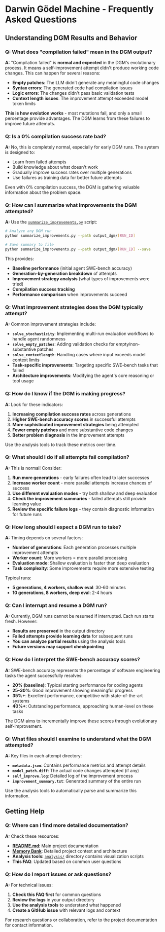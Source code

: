 # Darwin Gödel Machine - Frequently Asked Questions

## Understanding DGM Results and Behavior

### Q: What does "compilation failed" mean in the DGM output?

**A:** "Compilation failed" is **normal and expected** in the DGM's evolutionary process. It means a self-improvement attempt didn't produce working code changes. This can happen for several reasons:

- **Empty patches**: The LLM didn't generate any meaningful code changes
- **Syntax errors**: The generated code had compilation issues
- **Logic errors**: The changes didn't pass basic validation tests
- **Context length issues**: The improvement attempt exceeded model token limits

**This is how evolution works** - most mutations fail, and only a small percentage provide advantages. The DGM learns from these failures to improve future attempts.

### Q: Is a 0% compilation success rate bad?

**A:** No, this is completely normal, especially for early DGM runs. The system is designed to:

- Learn from failed attempts
- Build knowledge about what doesn't work
- Gradually improve success rates over multiple generations
- Use failures as training data for better future attempts

Even with 0% compilation success, the DGM is gathering valuable information about the problem space.

### Q: How can I summarize what improvements the DGM attempted?

**A:** Use the [`summarize_improvements.py`](summarize_improvements.py:1) script:

```bash
# Analyze any DGM run
python summarize_improvements.py --path output_dgm/[RUN_ID]

# Save summary to file
python summarize_improvements.py --path output_dgm/[RUN_ID] --save
```

This provides:
- **Baseline performance** (initial agent SWE-bench accuracy)
- **Generation-by-generation breakdown** of attempts
- **Improvement strategy analysis** (what types of improvements were tried)
- **Compilation success tracking**
- **Performance comparison** when improvements succeed

### Q: What improvement strategies does the DGM typically attempt?

**A:** Common improvement strategies include:

- **`solve_stochasticity`**: Implementing multi-run evaluation workflows to handle agent randomness
- **`solve_empty_patches`**: Adding validation checks for empty/non-substantive patches
- **`solve_contextlength`**: Handling cases where input exceeds model context limits
- **Task-specific improvements**: Targeting specific SWE-bench tasks that failed
- **Architecture improvements**: Modifying the agent's core reasoning or tool usage

### Q: How do I know if the DGM is making progress?

**A:** Look for these indicators:

1. **Increasing compilation success rates** across generations
2. **Higher SWE-bench accuracy scores** in successful attempts
3. **More sophisticated improvement strategies** being attempted
4. **Fewer empty patches** and more substantive code changes
5. **Better problem diagnosis** in the improvement attempts

Use the analysis tools to track these metrics over time.

### Q: What should I do if all attempts fail compilation?

**A:** This is normal! Consider:

1. **Run more generations** - early failures often lead to later successes
2. **Increase worker count** - more parallel attempts increase chances of success
3. **Use different evaluation modes** - try both shallow and deep evaluation
4. **Check the improvement summaries** - failed attempts still provide learning value
5. **Review the specific failure logs** - they contain diagnostic information for future runs

### Q: How long should I expect a DGM run to take?

**A:** Timing depends on several factors:

- **Number of generations**: Each generation processes multiple improvement attempts
- **Worker count**: More workers = more parallel processing
- **Evaluation mode**: Shallow evaluation is faster than deep evaluation
- **Task complexity**: Some improvements require more extensive testing

Typical runs:
- **5 generations, 4 workers, shallow eval**: 30-60 minutes
- **10 generations, 8 workers, deep eval**: 2-4 hours

### Q: Can I interrupt and resume a DGM run?

**A:** Currently, DGM runs cannot be resumed if interrupted. Each run starts fresh. However:

- **Results are preserved** in the output directory
- **Failed attempts provide learning data** for subsequent runs
- **You can analyze partial results** using the analysis tools
- **Future versions may support checkpointing**

### Q: How do I interpret the SWE-bench accuracy scores?

**A:** SWE-bench accuracy represents the percentage of software engineering tasks the agent successfully resolves:

- **20% (baseline)**: Typical starting performance for coding agents
- **25-30%**: Good improvement showing meaningful progress
- **35%+**: Excellent performance, competitive with state-of-the-art systems
- **40%+**: Outstanding performance, approaching human-level on these tasks

The DGM aims to incrementally improve these scores through evolutionary self-improvement.

### Q: What files should I examine to understand what the DGM attempted?

**A:** Key files in each attempt directory:

- **`metadata.json`**: Contains performance metrics and attempt details
- **`model_patch.diff`**: The actual code changes attempted (if any)
- **`self_improve.log`**: Detailed log of the improvement process
- **`improvement_summary.txt`**: Generated summary of the entire run

Use the analysis tools to automatically parse and summarize this information.

## Getting Help

### Q: Where can I find more detailed documentation?

**A:** Check these resources:

- **[README.md](README.md)**: Main project documentation
- **[Memory Bank](memory-bank/)**: Detailed project context and architecture
- **Analysis tools**: [`analysis/`](analysis/) directory contains visualization scripts
- **This FAQ**: Updated based on common user questions

### Q: How do I report issues or ask questions?

**A:** For technical issues:

1. **Check this FAQ first** for common questions
2. **Review the logs** in your output directory
3. **Use the analysis tools** to understand what happened
4. **Create a GitHub issue** with relevant logs and context

For research questions or collaboration, refer to the project documentation for contact information.
